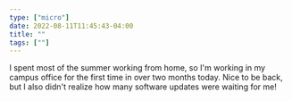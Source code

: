 ```yaml
---
type: ["micro"]
date: 2022-08-11T11:45:43-04:00
title: ""
tags: [""]
---
```

I spent most of the summer working from home, so I'm working in my campus office for the first time in over two months today. Nice to be back, but I also didn't realize how many software updates were waiting for me!
